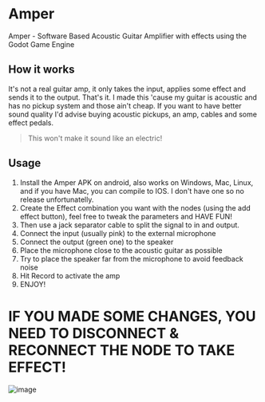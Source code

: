 # Amper
 Amper - Software Based Acoustic Guitar Amplifier with effects using the Godot Game Engine

## How it works
It's not a real guitar amp, it only takes the input, applies some effect and sends it to the output. That's it.
I made this 'cause my guitar is acoustic and has no pickup system and those ain't cheap.
If you want to have better sound quality I'd advise buying acoustic pickups, an amp, cables and some effect pedals.
> This won't make it sound like an electric!

## Usage
1. Install the Amper APK on android, also works on Windows, Mac, Linux, and if you have Mac, you can compile to IOS. I don't have one so no release unfortunatelly.
2. Create the Effect combination you want with the nodes (using the add effect button), feel free to tweak the parameters and HAVE FUN!
3. Then use a jack separator cable to split the signal to in and output.
4. Connect the input (usually pink) to the external microphone
5. Connect the output (green one) to the speaker
6. Place the microphone close to the acoustic guitar as possible
7. Try to place the speaker far from the microphone to avoid feedback noise
8. Hit Record to activate the amp
9. ENJOY!

# IF YOU MADE SOME CHANGES, YOU NEED TO DISCONNECT & RECONNECT THE NODE TO TAKE EFFECT!
   
![image](https://github.com/ehlkristofhenrik/Amper/assets/39805780/d36e33ba-34f4-430f-a9bb-c6ab96f350ae)

